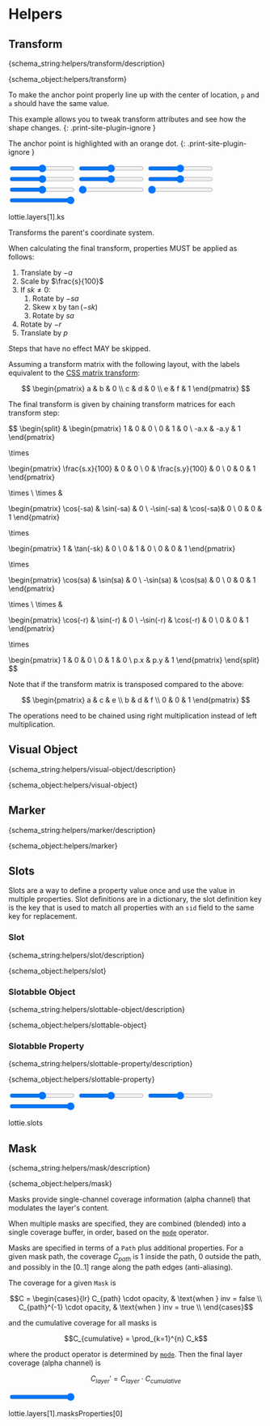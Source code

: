 # Helpers

<h2 id="transform">Transform</h2>

{schema_string:helpers/transform/description}

{schema_object:helpers/transform}

To make the anchor point properly line up with the center of location, `p` and `a` should have the same value.

This example allows you to tweak transform attributes and see how the shape changes.
{: .print-site-plugin-ignore }

The anchor point is highlighted with an orange dot.
{: .print-site-plugin-ignore }

<lottie-playground example="transform.json">
    <form>
        <input title="Anchor X" type="range" min="0" value="256" max="512"/>
        <input title="Anchor Y" type="range" min="0" value="256" max="512"/>
        <input title="Position X" type="range" min="0" value="256" max="512"/>
        <input title="Position Y" type="range" min="0" value="256" max="512"/>
        <input title="Scale X" type="range" min="0" value="100" max="200"/>
        <input title="Scale Y" type="range" min="0" value="100" max="200"/>
        <input title="Rotation" type="range" min="-360" value="0" max="360"/>
        <input title="Skew" type="range" min="0" value="0" max="360"/>
        <input title="Skew Angle" type="range" min="0" value="0" max="360"/>
        <input title="Opacity" type="range" min="0" value="100" max="100"/>
    </form>
    <json>lottie.layers[1].ks</json>
    <script>
    lottie.layers[0].ks.p.k[0] = data["Anchor X"];
    lottie.layers[1].ks.a.k[0] = data["Anchor X"];
    lottie.layers[0].ks.p.k[1] = data["Anchor Y"];
    lottie.layers[1].ks.a.k[1] = data["Anchor Y"];
    lottie.layers[1].ks.p.k[0] = data["Position X"];
    lottie.layers[1].ks.p.k[1] = data["Position Y"];
    lottie.layers[1].ks.s.k[0] = data["Scale X"];
    lottie.layers[1].ks.s.k[1] = data["Scale Y"];
    lottie.layers[1].ks.r.k = data["Rotation"];
    lottie.layers[1].ks.sk.k = data["Skew"];
    lottie.layers[1].ks.sa.k = data["Skew Angle"];
    lottie.layers[1].ks.o.k = data["Opacity"];
    </script>
</lottie-playground>

Transforms the parent's coordinate system.

When calculating the final transform, properties MUST be applied as follows:

1. Translate by $-a$
1. Scale by $\frac{s}{100}$
1. If $sk \neq 0$:
    1. Rotate by $-sa$
    1. Skew x by $\tan(-sk)$
    1. Rotate by $sa$
1. Rotate by $-r$
1. Translate by $p$

Steps that have no effect MAY be skipped.

Assuming a transform matrix with the following layout, with the labels equivalent to the
[CSS matrix transform](https://drafts.csswg.org/css-transforms/#MatrixDefined):

$$
\begin{pmatrix}
a & b & 0 \\
c & d & 0 \\
e & f & 1
\end{pmatrix}
$$

The final transform is given by chaining transform matrices for each transform step:

$$
\begin{split}
&
\begin{pmatrix}
1 & 0 & 0 \\
0 & 1 & 0 \\
-a.x & -a.y & 1
\end{pmatrix}

\times

\begin{pmatrix}
\frac{s.x}{100} & 0 & 0 \\
0 & \frac{s.y}{100} & 0 \\
0 & 0 & 1
\end{pmatrix}


\times \\ \times &

\begin{pmatrix}
\cos(-sa) & \sin(-sa) & 0 \\
-\sin(-sa) & \cos(-sa)& 0 \\
0 & 0 & 1
\end{pmatrix}

\times

\begin{pmatrix}
1 & \tan(-sk) & 0 \\
0 & 1 & 0 \\
0 & 0 & 1
\end{pmatrix}

\times

\begin{pmatrix}
\cos(sa) & \sin(sa) & 0 \\
-\sin(sa) & \cos(sa) & 0 \\
0 & 0 & 1
\end{pmatrix}

\times \\ \times &

\begin{pmatrix}
\cos(-r) & \sin(-r) & 0 \\
-\sin(-r) & \cos(-r) & 0 \\
0 & 0 & 1
\end{pmatrix}

\times

\begin{pmatrix}
1 & 0 & 0 \\
0 & 1 & 0 \\
p.x & p.y & 1
\end{pmatrix}
\end{split}
$$

Note that if the transform matrix is transposed compared to the above:

$$
\begin{pmatrix}
a & c & e \\
b & d & f \\
0 & 0 & 1
\end{pmatrix}
$$

The operations need to be chained using right multiplication instead of left multiplication.

<h2 id="visual-object">Visual Object</h2>

{schema_string:helpers/visual-object/description}

{schema_object:helpers/visual-object}


<h2 id="marker">Marker</h2>

{schema_string:helpers/marker/description}

{schema_object:helpers/marker}

<h2 id="slots">Slots</h2>

Slots are a way to define a property value once and use the value in multiple
properties. Slot definitions are in a dictionary, the slot definition key is the
key that is used to match all properties with an `sid` field to the same key for
replacement.

<h3 id="slot">Slot</h3>

{schema_string:helpers/slot/description}

{schema_object:helpers/slot}

<h3 id="slottable-object">Slotabble Object</h3>

{schema_string:helpers/slottable-object/description}

{schema_object:helpers/slottable-object}

<h3 id="slottable-property">Slotabble Property</h3>

{schema_string:helpers/slottable-property/description}

{schema_object:helpers/slottable-property}

<lottie-playground example="slots.json">
    <form>
        <input title="Scale X" type="range" min="0" value="100" max="200"/>
        <input title="Scale Y" type="range" min="0" value="100" max="200"/>
        <input title="Rotation" type="range" min="-360" value="0" max="360"/>
        <input title="Opacity" type="range" min="0" value="100" max="100"/>
    </form>
    <json>lottie.slots</json>
    <script>
    lottie.slots.rotation.p.k = data["Rotation"];
    lottie.slots.opacity.p.k = data["Opacity"];
    lottie.slots.scale.p.k[0] = data["Scale X"];
    lottie.slots.scale.p.k[1] = data["Scale Y"];
    </script>
</lottie-playground>

<h2 id="mask">Mask</h2>

{schema_string:helpers/mask/description}

{schema_object:helpers/mask}

Masks provide single-channel coverage information (alpha channel) that modulates the layer's
content.

When multiple masks are specified, they are combined (blended) into a single coverage buffer,
in order, based on the [`mode`](constants.md#mask-mode) operator.

Masks are specified in terms of a `Path` plus additional properties.  For a given mask path,
the coverage $C_{path}$ is $1$ inside the path, $0$ outside the path, and possibly in the $[0..1]$
range along the path edges (anti-aliasing).

The coverage for a given `Mask` is

$$C = \begin{cases}{lr}
  C_{path} \cdot opacity, & \text{when } inv = false \\
  C_{path}^{-1} \cdot opacity, & \text{when } inv = true \\
\end{cases}$$

and the cumulative coverage for all masks is

$$C_{cumulative} = \prod_{k=1}^{n} C_k$$

where the product operator is determined by [`mode`](constants.md#mask-mode).
Then the final layer coverage (alpha channel) is

$$C_{layer}\prime = C_{layer} \cdot C_{cumulative}$$

<lottie-playground example="mask.json">
    <title>Example</title>
    <form>
        <input type="range" min="0" max="100" value="100" title="Opacity"/>
    </form>
    <json>lottie.layers[1].masksProperties[0]</json>
    <script>
        let mask = lottie.layers[1].masksProperties[0];
        mask.o.k = Number(data["Opacity"]);
    </script>
</lottie-playground>


